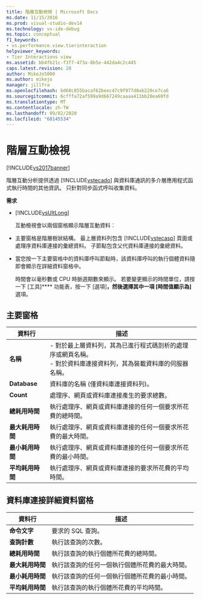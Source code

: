 ```yaml
---
title: 階層互動檢視 | Microsoft Docs
ms.date: 11/15/2016
ms.prod: visual-studio-dev14
ms.technology: vs-ide-debug
ms.topic: conceptual
f1_keywords:
- vs.performance.view.tierinteraction
helpviewer_keywords:
- Tier Interactions view
ms.assetid: bb4fb21c-f3f7-473a-8b5e-442da4c2c445
caps.latest.revision: 20
author: MikeJo5000
ms.author: mikejo
manager: jillfra
ms.openlocfilehash: bd60c855bacaf62beec47c9f977d0ab220ce7ca6
ms.sourcegitcommit: 6cfffa72af599a9d667249caaaa411bb28ea69fd
ms.translationtype: MT
ms.contentlocale: zh-TW
ms.lasthandoff: 09/02/2020
ms.locfileid: "68145534"
---
```

# <a name="tier-interactions-view"></a>階層互動檢視
[!INCLUDE[vs2017banner](../includes/vs2017banner.md)]

階層互動分析提供透過 [!INCLUDE[vstecado](../includes/vstecado-md.md)] 與資料庫通訊的多介層應用程式函式執行時間的其他資訊。 只針對同步函式呼叫收集資料。  
  
 **需求**  
  
- [!INCLUDE[vsUltLong](../includes/vsultlong-md.md)]  
  
  互動檢視會以兩個窗格顯示階層互動資料︰  
  
- 主要窗格是階層樹狀結構。 最上層資料列包含 [!INCLUDE[vstecasp](../includes/vstecasp-md.md)] 頁面或處理序資料庫連接的彙總資料。 子節點包含父代資料庫連接的彙總資料。  
  
- 當您按一下主要窗格中的資料庫呼叫節點時，該資料庫呼叫的執行個體資料隨即會顯示在詳細資料窗格中。  
  
  時間會以毫秒數或 CPU 時脈週期數來顯示。 若要變更顯示的時間單位，請按一下 [工具]**** 功能表，按一下 [選項]****，然後選擇其中一項 [時間值顯示為]**** 選項。  
  
## <a name="master-pane"></a>主要窗格  
  
|資料行|描述|  
|------------|-----------------|  
|**名稱**|-   對於最上層資料列，其為已進行程式碼剖析的處理序或網頁名稱。<br />-   對於資料庫連接資料列，其為裝載資料庫的伺服器名稱。|  
|**Database**|資料庫的名稱 (僅資料庫連接資料列)。|  
|**Count**|處理序、網頁或資料庫連接產生的要求總數。|  
|**總耗用時間**|執行處理序、網頁或資料庫連接的任何一個要求所花費的總時間。|  
|**最大耗用時間**|執行處理序、網頁或資料庫連接的任何一個要求所花費的最大時間。|  
|**最小耗用時間**|執行處理序、網頁或資料庫連接的任何一個要求所花費的最小時間。|  
|**平均耗用時間**|執行處理序、網頁或資料庫連接的要求所花費的平均時間。|  
  
## <a name="database-connection-details-pane"></a>資料庫連接詳細資料窗格  
  
|資料行|描述|  
|------------|-----------------|  
|**命令文字**|要求的 SQL 查詢。|  
|**查詢計數**|執行該查詢的次數。|  
|**總耗用時間**|執行該查詢的執行個體所花費的總時間。|  
|**最大耗用時間**|執行該查詢的任何一個執行個體所花費的最大時間。|  
|**最小耗用時間**|執行該查詢的任何一個執行個體所花費的最小時間。|  
|**平均耗用時間**|執行該查詢的執行個體所花費的平均時間。|
